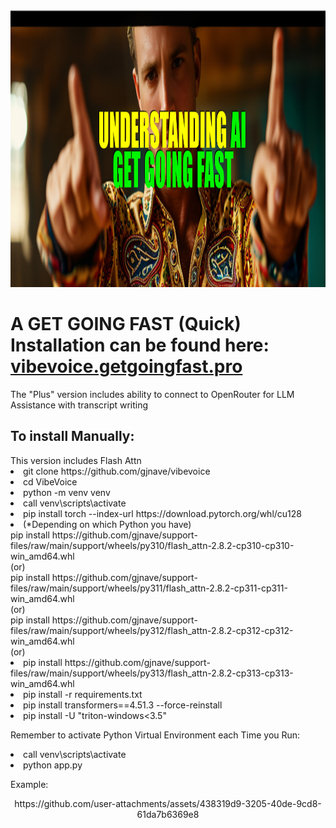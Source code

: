 <img width="1108" height="443" alt="image" src="https://github.com/gjnave/VibeVoice/blob/main/assets/yout.jpg" />


<h1>A GET GOING FAST (Quick) Installation can be found here: <a href="https://vibevoice.getgoingfast.pro">vibevoice.getgoingfast.pro</a></h1>
<p>The "Plus" version includes ability to connect to OpenRouter for LLM Assistance with transcript writing</br>


<h2>To install Manually:</h2>
<p>
  <div>This version includes Flash Attn </div>
<uo>
<li>git clone https://github.com/gjnave/vibevoice</li>
<li>cd VibeVoice</li>
<li>python -m venv venv</li>
<li>call venv\scripts\activate</li>
<li>pip install torch --index-url https://download.pytorch.org/whl/cu128</li>
<li>(*Depending on which Python you have)
<div>pip install https://github.com/gjnave/support-files/raw/main/support/wheels/py310/flash_attn-2.8.2-cp310-cp310-win_amd64.whl</div>
<div>(or)</div>
<div>pip install https://github.com/gjnave/support-files/raw/main/support/wheels/py311/flash_attn-2.8.2-cp311-cp311-win_amd64.whl</div>
<div>(or)</div>
<div>pip install https://github.com/gjnave/support-files/raw/main/support/wheels/py312/flash_attn-2.8.2-cp312-cp312-win_amd64.whl</div>
<div>(or)</div>
<li>pip install https://github.com/gjnave/support-files/raw/main/support/wheels/py313/flash_attn-2.8.2-cp313-cp313-win_amd64.whl</div></li>
<li>pip install -r requirements.txt</li>
<li>pip install transformers==4.51.3 --force-reinstall</li>
<li>pip install -U "triton-windows<3.5"</li>
</uo>
</p>
<p>Remember to activate Python Virtual Environment each Time you Run:</p>
<p><uo>
  <li>call venv\scripts\activate</li>
<li> python app.py</li>
</uo></p>

Example:
<div align="center">
https://github.com/user-attachments/assets/438319d9-3205-40de-9cd8-61da7b6369e8  
</div>
